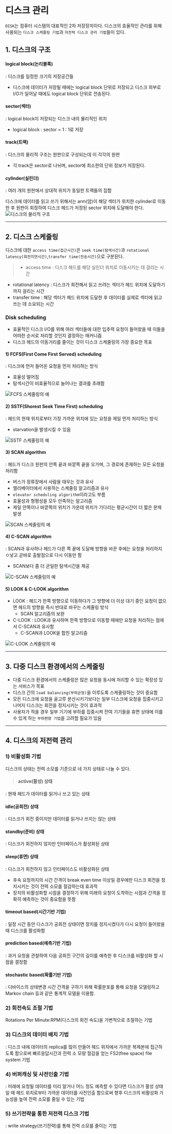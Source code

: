 # 디스크 관리
`DISK`는 컴퓨터 시스템의 대표적인 2차 저장장치이다. 디스크의 효율적인 관리를 위해 사용되는 `디스크 스케줄링 기법`과 `저전력 디스크 관리 기법`들이 있다.
## 1. 디스크의 구조
#### logical block(논리블록)
: 디스크를 일정한 크기의 저장공간들
- 디스크에 데이터가 저장될 때에는 logical block 단위로 저장되고 디스크 외부로 I/O가 일어날 때에도 logical block 단위로 전송된다.
#### sector(섹터)
: logical block이 저장되는 디스크 내의 물리적인 위치
- logical block : sector = 1 : 1로 저장
#### track(트랙)
: 디스크의 물리적 구조는 원판으로 구성되는데 이 각각의 원판
- 각 track은 sector로 나뉘며, sector에 최소한의 단위 정보가 저장된다.
#### cylinder(실린더)
: 여러 개의 원판에서 상대적 위치가 동일한 트랙들의 집합

디스크에 데이터를 읽고 쓰기 위해서는 arm(암)이 해당 섹터가 위치한 cylinder로 이동한 후 원판이 회정하여 디스크 헤드가 저장된 sector 위치에 도달해야 한다.
![디스크의 물리적 구조](https://velog.velcdn.com/images/zzallang/post/e43e5463-84d9-4de7-be61-311f0dd7a7f2/image.png)
***
## 2. 디스크 스케줄링
디스크에 대한 `access time(접근시간)`은 `seek time(탐색시간)`과 `rotational latency(회전지연시간)`,`transfer time(전송시간)`으로 구분된다.
>-  access time
: 디스크 헤드를 해당 실린더 위치로 이동시키는 데 걸리는 시간
- rotational latency 
: 디스크가 회전해서 읽고 쓰려는 섹터가 헤드 위치에 도달하기까지 걸리는 시간
- transfer time
: 해당 섹터가 헤드 위치에 도달한 후 데이터를 실제로 섹터에 읽고 쓰는 데 소요되는 시간

### Disk scheduling
- 효율적인 디스크 I/O를 위해 여러 섹터들에 대한 입추력 요청이 들어왔을 때 이들을 어떠한 순서로 처리할 것인지 결정하는 매커니즘
- 디스크 헤드의 이동거리를 줄이는 것이 디스크 스케줄링의 가장 중요한 목표
#### 1) FCFS(First Come First Served) scheduling
: 디스크에 먼저 들어온 요청을 먼저 처리하는 방식
- 효율성 떨어짐
- 탐색시간이 비효율적으로 늘어나는 결과를 초래함

![FCFS 스케줄링의 예](https://velog.velcdn.com/images/zzallang/post/c5a52139-b445-41fb-88e4-fdc5c072861a/image.png)

#### 2) SSTF(Shorest Seek Time First) scheduling
: 헤드의 현재 위치로부터 가장 가까운 위치에 있는 요청을 제일 먼저 처리하는 방식
- starvation을 발생시킬 수 있음

![SSTF 스케줄링의 예](https://velog.velcdn.com/images/zzallang/post/fa70c020-baa2-4b5d-90de-fb2194e7c508/image.png)

#### 3) SCAN algorithm
: 헤드가 디스크 원판의 안쪽 끝과 바깥쪽 끝을 오가며, 그 경로에 존재하는 모든 요청을 처리함
- 버스가 정류장에서 사람을 태우는 것과 유사
- 엘리베이터에서 사용하는 스케줄링 알고리즘과 유사
- `elevator scheduling algorithm`이라고도 부름
- 효율성과 형평성을 모두 만족하는 알고리즘
- 제일 안쪽이나 바깥쪽의 위치가 가운데 위치가 기다리는 평균시간이 더 짧은 문제 발생 

![SCAN 스케줄링의 예](https://velog.velcdn.com/images/zzallang/post/b18da611-bd7c-4fb6-9113-2029a6ecbb2d/image.png)

#### 4) C-SCAN algorithm
: SCAN과 유사하나 헤드가 다른 쪽 끝에 도달해 방향을 바꾼 후에는 요청을 처리하지 ㅇ낳고 곧바로 출발점으로 다시 이동만 함
- SCAN보다 좀 더 균일한 탐색시간을 제공

![C-SCAN 스케줄링의 예](https://velog.velcdn.com/images/zzallang/post/7650f4e1-5620-4f0e-9495-5390aeb29545/image.png)

#### 5) LOOK & C-LOOK algorithm
- LOOK : 헤드가 한쪽 방향으로 이동하다가 그 방향에 더 이상 대기 중인 요청이 없으면 헤드의 방향을 즉시 반대로 바꾸는 스케줄링 방식
  - SCAN 알고리즘의 보완
- C-LOOK : LOOK과 유사하며 한쪽 방향으로 이동할 때에만 요청을 처리하는 점에서 C-SCAN과 유사함
  - C-SCAN과 LOOK을 합친 알고리즘

![C-LOOK 스케줄링의 예](https://velog.velcdn.com/images/zzallang/post/77cc5dc9-708c-414e-96ae-286f8b3ed0f0/image.png)
***
## 3. 다중 디스크 환경에서의 스케줄링
- 다중 디스크 환경에서의 스케줄링은 많은 요청을 동시에 처리할 수 있는 확장성 있는 서비스가 목표 
- 디스크 간의 `load balancing(부하균형)`을 이루도록 스케줄링하는 것이 중요함
- 모든 디스크에 요청을 골고루 분산시키기보다는 일부 디스크에 요청을 집중시키고 나머지 디스크는 회전을 정지시키는 것이 효과적
- 사용자가 적을 경우 일부 기기에 부하를 집중시켜 잔여 기기들을 휴면 상태에 이를 수 있게 하는 `부하편향 기법`을 고려할 필요가 있음
***
## 4. 디스크의 저전력 관리
### 1) 비활성화 기법
디스크의 상태는 전력 소모를 기준으로 네 가지 상태로 나눌 수 있다.
>#### active(활성) 상태
: 현재 헤드가 데이터를 읽거나 쓰고 있는 상태
#### idle(공회전) 상태
: 디스크가 회전 중이지만 데이터를 읽거나 쓰지는 않는 상태
#### standby(준비) 상태
: 디스크가 회전하지 않지만 인터페이스가 활성화된 상태
#### sleep(휴면) 상태
: 디스크가 회전하지 않고 인터페이스도 비활성화된 상태

- 후속 요청까지의 시간 간격이 break even time 이상일 경우에만 디스크 회전을 정지시키는 것이 전력 소모를 절감하는데 효과적
- 장치의 비활성화할 시점을 결정하기 위해 미래의 요청이 도착하는 시점과 간격을 정확히 예측하는 것이 중요함을 뜻함

#### timeout based(시간기반 기법)
: 일정 시간 동안 디스크가 공회전 상태이면 장치를 정지시켰다가 다시 요청이 들어왔을 때 디스크를 활성화함
#### prediction based(예측기반 기법)
: 과거 요청을 관찰하여 다음 공회전 구간의 길이를 예측한 후 디스크를 비활성화 할 시점을 결정함
#### stochastic based(확률기반 기법)
: 디바이스의 상태변경 시간 간격을 구하기 위해 확률분포를 통해 요청을 모델링하고 Markov chain 등과 같은 통계적 모델을 이용함.
### 2) 회전속도 조절 기법
Rotations Per Minute:RPM(디스크의 회전 속도)을 가변적으로 조절하는 기법
### 3) 디스크의 데이터 배치 기법
: 디스크 내에 데이터의 replica를 많이 만들어 헤드 위치에서 가까운 복제본에 접근하도록 함으로써 빠르응답시간과 전력 소 모량 절감을 얻는 FS2(free space) file system 기법
### 4) 버퍼캐싱 및 사전인출 기법
: 미래에 요청될 데이터를 미리 알거나 어느 정도 예측할 수 있다면 디스크가 활성 상태일 때 헤드 위치로부터 가까운 데이터를 사전인출 함으로써 향후 디스크의 비활성화 가능성을 높여 전력 소모를 줄일 수 있는 기법
### 5) 쓰기전략을 통한 저전력 디스크 기법
: write strategy(쓰기전략)를 통해 전력 소모를 줄이는 기법
